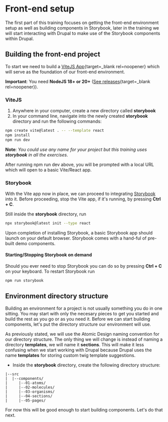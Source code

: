 # Front-end setup

The first part of this training focuses on getting the front-end environment setup as well as building components in Storybook, later in the training we will start interacting with Drupal to make use of the Storybook components within Drupal.

## Building the front-end project

To start we need to build a [ViteJS App](https://vitejs.dev/guide/){target=_blank rel=noopener} which will serve as the foundation of our front-end environment.

**Important**: You need **NodeJS 18+ or 20+** ([See releases](https://nodejs.org/en/download){target=_blank rel=noopener}).

### ViteJS

1. Anywhere in your computer, create a new directory called **storybook**
1. In your command line, navigate into the newly created **storybook** directory and run the following commands:

```bash
npm create vite@latest . -- --template react
npm install
npm run dev
```

**Note**: _You could use any name for your project but this training uses **storybook** in all the exercises_.

After running npm run dev above, you will be prompted with a local URL which will open to a basic Vite/React app.

### Storybook

With the Vite app now in place, we can proceed to integrating [Storybook](https://storybook.js.org/docs/get-started) into it. Before proceeding, stop the Vite app, if it's running, by pressing **Ctrl + C**.

Still inside the **storybook** directory, run

```bash
npx storybook@latest init --type react
```

Upon completion of installing Storybook, a basic Storybook app should launch on your default browser. Storybook comes with a hand-ful of pre-built demo components.

#### Starting/Stopping Storybook on demand

Should you ever need to stop Storybook you can do so by pressing **Ctrl + C** on your keyboard. To restart Storybook run

```bash
npm run storybook
```

## Environment directory structure

Building an environment for a project is not usually something you do in one sitting. You may start with only the necesary pieces to get you started and build the rest as you go or as you need it. Before we can start building components, let's put the directory structure our environment will use.

As previously stated, we will use the Atomic Design naming convention for our directory structure. The only thing we will change is instead of naming a directory **templates**, we will name it **sections**. This will make it less confusing when we start working with Drupal because Drupal uses the name **templates** for storing custom twig template suggestions.

* Inside the **storybook** directory, create the following directory structure:

```twig
|--src
|  |--components/
|     |--01-atoms/
|     |--02-molecules/
|     |--03-organisms/
|     |--04-sections/
|     |--05-pages/
```

For now this will be good enough to start building components. Let's do that next.
